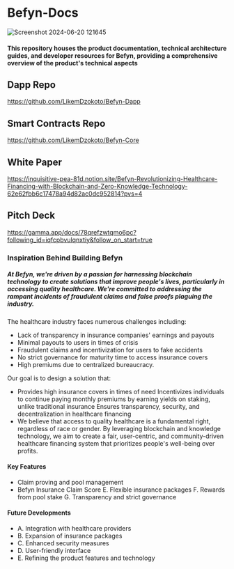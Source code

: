 # Befyn-Docs


![Screenshot 2024-06-20 121645](https://github.com/LikemDzokoto/Befyn/assets/45667432/5199732b-c432-4709-88c8-da3d409a6d1c)


#### This repository houses the product documentation, technical architecture guides, and developer resources for Befyn, providing a comprehensive overview of the product's technical aspects



## Dapp Repo

https://github.com/LikemDzokoto/Befyn-Dapp


## Smart Contracts Repo

https://github.com/LikemDzokoto/Befyn-Core



## White Paper 

https://inquisitive-pea-81d.notion.site/Befyn-Revolutionizing-Healthcare-Financing-with-Blockchain-and-Zero-Knowledge-Technology-62e62fbb6c17478a94d82ac0dc952814?pvs=4


## Pitch Deck 

https://gamma.app/docs/78qrefzwtqmo6pc?following_id=iqfcpbvulqnxtiy&follow_on_start=true




### Inspiration Behind Building Befyn 

##### At Befyn, we're driven by a passion for harnessing blockchain technology to create solutions that improve people's lives, particularly in accessing quality healthcare. We're committed to addressing the rampant incidents of fraudulent claims and false proofs plaguing the industry.

The healthcare industry faces numerous challenges including:
- Lack of transparency in insurance companies' earnings and payouts
- Minimal payouts to users in times of crisis
- Fraudulent claims and incentivization for users to fake accidents
- No strict governance for maturity time to access insurance covers
- High premiums due to centralized bureaucracy.

 Our goal is to design a solution that:

- Provides high insurance covers in times of need Incentivizes individuals to continue paying monthly premiums by earning yields on staking, unlike traditional insurance Ensures transparency, security, and decentralization in healthcare financing
- We believe that access to quality healthcare is a fundamental right, regardless of race or gender. By leveraging blockchain and knowledge technology, we aim to create a fair, user-centric, and community-driven healthcare financing system that prioritizes people's well-being over profits.

#### Key Features 
- Claim proving  and pool management
-  Befyn Insurance Claim Score
E. Flexible insurance packages
F. Rewards from pool stake
G. Transparency and strict governance

#### Future Developments
- A. Integration with healthcare providers
- B. Expansion of insurance packages
- C. Enhanced security measures 
- D. User-friendly interface
- E. Refining the product features and technology





